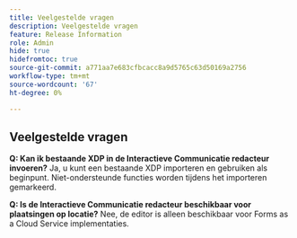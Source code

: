 ```yaml
---
title: Veelgestelde vragen
description: Veelgestelde vragen
feature: Release Information
role: Admin
hide: true
hidefromtoc: true
source-git-commit: a771aa7e683cfbcacc8a9d5765c63d50169a2756
workflow-type: tm+mt
source-wordcount: '67'
ht-degree: 0%

---
```



## Veelgestelde vragen

**Q: Kan ik bestaande XDP in de Interactieve Communicatie redacteur invoeren?**
Ja, u kunt een bestaande XDP importeren en gebruiken als beginpunt. Niet-ondersteunde functies worden tijdens het importeren gemarkeerd.

**Q: Is de Interactieve Communicatie redacteur beschikbaar voor plaatsingen op locatie?**
Nee, de editor is alleen beschikbaar voor Forms as a Cloud Service implementaties.

